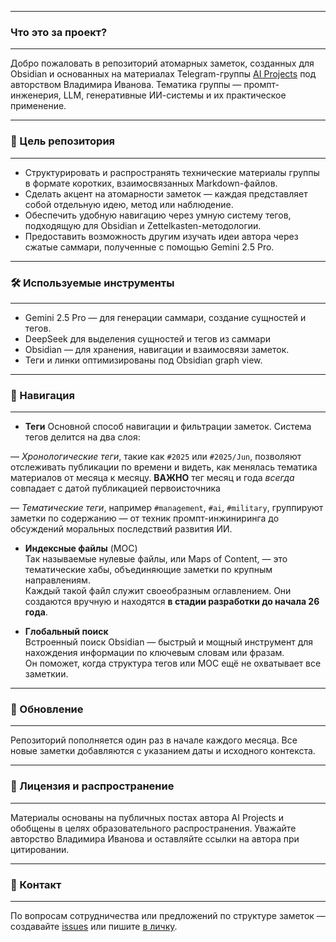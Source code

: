 
----
### Что это за проект?
----
Добро пожаловать в репозиторий атомарных заметок, созданных для Obsidian и основанных на материалах Telegram-группы [AI Projects](https://t.me/turboproject) под авторством Владимира Иванова. Тематика группы — промпт-инженерия, LLM, генеративные ИИ-системы и их практическое применение.

----
### 🧠 Цель репозитория
----
- Структурировать и распространять технические материалы группы в формате коротких, взаимосвязанных Markdown-файлов.
- Сделать акцент на атомарности заметок — каждая представляет собой отдельную идею, метод или наблюдение.
- Обеспечить удобную навигацию через умную систему тегов, подходящую для Obsidian и Zettelkasten-методологии.
- Предоставить возможность другим изучать идеи автора через сжатые саммари, полученные с помощью Gemini 2.5 Pro.

----
### 🛠 Используемые инструменты
----
- Gemini 2.5 Pro — для генерации саммари, создание сущностей и тегов.
- DeepSeek для выделения сущностей и тегов из саммари
- Obsidian — для хранения, навигации и взаимосвязи заметок.
- Теги и линки оптимизированы под Obsidian graph view.

----
### 🧭 Навигация
----
-  **Теги**
   Основной способ навигации и фильтрации заметок.  Система тегов делится на два слоя:  
   
— *Хронологические теги*, такие как  `#2025` или `#2025/Jun`, позволяют отслеживать публикации по времени и видеть, как менялась тематика материалов от месяца к месяцу.  **ВАЖНО** тег месяц и года *всегда* совпадает с датой публикацией первоисточника
   
— *Тематические теги*, например `#management`, `#ai`, `#military`, группируют заметки по содержанию — от техник промпт-инжиниринга до обсуждений моральных последствий развития ИИ.  

- **Индексные файлы** (MOC)  
   Так называемые нулевые файлы, или Maps of Content, — это тематические хабы, объединяющие заметки по крупным направлениям.  
   Каждый такой файл служит своеобразным оглавлением. Они создаются вручную и находятся **в стадии разработки до начала 26 года**.

- **Глобальный поиск**  
   Встроенный поиск Obsidian — быстрый и мощный инструмент для нахождения информации по ключевым словам или фразам.  
   Он поможет, когда структура тегов или MOC ещё не охватывает все заметкии.

----
### 🔄 Обновление
----
Репозиторий пополняется один раз в начале каждого месяца. Все новые заметки добавляются с указанием даты и исходного контекста.

----
### 📝 Лицензия и распространение
----
Материалы основаны на публичных постах автора AI Projects и обобщены в целях образовательного распространения. Уважайте авторство Владимира Иванова и оставляйте ссылки на автора при цитировании.

----
### 🤝 Контакт
----
По вопросам сотрудничества или предложений по структуре заметок — создавайте [issues](https://github.com/pink-doublethink/PromptAtoms/issues) или пишите [в личку](https://t.me/pink_doublethink).
